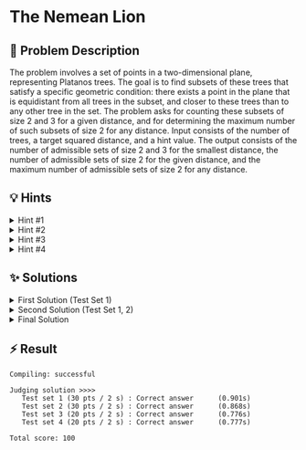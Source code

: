 # The Nemean Lion

## 📝 Problem Description

The problem involves a set of points in a two-dimensional plane, representing Platanos trees. The goal is to find subsets of these trees that satisfy a specific geometric condition: there exists a point in the plane that is equidistant from all trees in the subset, and closer to these trees than to any other tree in the set.  The problem asks for counting these subsets of size 2 and 3 for a given distance, and for determining the maximum number of such subsets of size 2 for any distance. Input consists of the number of trees, a target squared distance, and a hint value. The output consists of the number of admissible sets of size 2 and 3 for the smallest distance, the number of admissible sets of size 2 for the given distance, and the maximum number of admissible sets of size 2 for any distance.

## 💡 Hints

<details>
<summary>Hint #1</summary>
The problem involves finding points with equal distances to other points. This suggests considering circles and their properties. Think about how the center of a circle relates to the points on its circumference.
</details>

<details>
<summary>Hint #2</summary>
A Delaunay triangulation can be a useful tool for solving geometric problems involving distances between points. Consider how the edges and faces of a Delaunay triangulation relate to the distances between the points.
</details>

<details>
<summary>Hint #3</summary>
For a set of two points, the point equidistant from them lies on the perpendicular bisector of the line segment connecting them. For a set of three points, the equidistant point is the circumcenter of the triangle formed by the points.
</details>

<details>
<summary>Hint #4</summary>
To find the number of admissible sets for a given distance, you need to check if there exists a point at that distance from the trees in the set, and closer than to any other tree. Consider the intervals of possible distances for each pair of trees.
</details>

## ✨ Solutions

<details>
<summary>First Solution (Test Set 1)</summary>
The initial approach focuses on solving Test Set 1, where the number of admissible sets of size 3, the number of admissible sets of size 2 for the given distance, and the maximum number of admissible sets of size 2 are provided as input. The core idea is to leverage the Delaunay triangulation to efficiently find the number of admissible sets of size 2. The algorithm iterates through the edges of the Delaunay triangulation and counts the number of edges with the minimum squared length. This count represents the number of admissible sets of size 2 for the smallest distance. The code utilizes the CGAL library for Delaunay triangulation and distance calculations.

```c++
#include <iostream>
#include <vector>
#include <unordered_map>
#include <limits>

#include <CGAL/Exact_predicates_inexact_constructions_kernel.h>
#include <CGAL/Delaunay_triangulation_2.h>

typedef CGAL::Exact_predicates_inexact_constructions_kernel K;
typedef CGAL::Delaunay_triangulation_2<K>  Triangulation;
typedef Triangulation::Edge_iterator  Edge_iterator;
typedef Triangulation::Finite_faces_iterator Face_iterator;

typedef K::Point_2 Point;
typedef K::Circle_2 Circle;

void solve() {
  // ===== READ INPUT =====
  int n, h; long s; std::cin >> n >> s >> h;
  
  std::vector<Point> trees; trees.reserve(n);
  for(int i = 0; i < n; ++i) {
    int x, y; std::cin >> x >> y;
    trees.emplace_back(x, y);
  }
  
  // ===== SOLVE =====
  int a_2, a_3, a_s, a_max; a_2 = a_3 = a_s = a_max = 0;

  a_3 = 1;         // ! TEST SET 1 ASSUMPTION !
  a_s = a_max = h; // ! TEST SET 1 ASSUMPTION !
  
  // Triangulate trees
  Triangulation t;
  t.insert(trees.begin(), trees.end());
  
  // Count how many edges there are, for each distance d and take the max count as a_2
  K::FT min_dist = std::numeric_limits<K::FT>::max();
  std::unordered_map<K::FT, int> edge_dist_to_count; // Edge Length -> Num Edges
  for (Edge_iterator e = t.finite_edges_begin(); e != t.finite_edges_end(); ++e) {
    K::FT dist = t.segment(e).squared_length();
    
    // Increment counter for the distance of the edge `dist`
    if(edge_dist_to_count.find(dist) == edge_dist_to_count.end()) { 
      edge_dist_to_count[dist] = 1; 
    } 
    else { 
      edge_dist_to_count[dist]++; 
    }
    
    min_dist = std::min(dist, min_dist);
  }
  a_2 = edge_dist_to_count[min_dist];
  
  // ===== OUTPUT =====
  std::cout << a_2 << " " << a_3 << " " << a_s << " " << a_max << std::endl;
  
}

int main() {
  std::ios_base::sync_with_stdio(false);
  
  int n_tests; std::cin >> n_tests;
  while(n_tests--) { solve(); }
}
```
</details>

<details>
<summary>Second Solution (Test Set 1, 2)</summary>
This solution extends the previous approach to handle Test Set 2, where the values of $a_s$ and $a_{max}$ are given. The key addition is the calculation of $a_3$, the number of admissible sets of size 3. This is achieved by iterating through the faces of the Delaunay triangulation and calculating the squared radius of the circumcircle for each face. The circumcenter of each face represents a point equidistant from the three vertices of the face. The algorithm then counts the number of faces with the minimum squared radius, which corresponds to the number of admissible sets of size 3. The code utilizes the CGAL library for Delaunay triangulation, circumcenter calculation, and distance calculations.

```c++
#include <iostream>
#include <vector>
#include <limits>

#include <CGAL/Exact_predicates_exact_constructions_kernel.h>
#include <CGAL/Delaunay_triangulation_2.h>

typedef CGAL::Exact_predicates_exact_constructions_kernel K;
typedef CGAL::Delaunay_triangulation_2<K>  Triangulation;
typedef Triangulation::Edge_iterator  Edge_iterator;
typedef Triangulation::Finite_faces_iterator Face_iterator;

typedef K::Point_2 Point;
typedef K::Circle_2 Circle;

// TODO: Maybe use EPEC only for Circumcenter calculation


void solve() {
  // ===== READ INPUT =====
  int n, h; long s; std::cin >> n >> s >> h;
  
  std::vector<Point> trees; trees.reserve(n);
  for(int i = 0; i < n; ++i) {
    int x, y; std::cin >> x >> y;
    trees.emplace_back(x, y);
  }
  
  // ===== SOLVE =====
  int a_2, a_3, a_s, a_max; a_2 = a_3 = a_s = a_max = 0;

  a_s = a_max = h; // ! TEST SET 2 ASSUMPTION !
  
  // Triangulate trees
  Triangulation t;
  t.insert(trees.begin(), trees.end());
  
  // Find the minimum distance among the edges and count how many of these edges exist (this yields a_2)
  K::FT min_dist = std::numeric_limits<double>::max();
  for (Edge_iterator e = t.finite_edges_begin(); e != t.finite_edges_end(); ++e) {
    const K::FT dist = CGAL::to_double(t.segment(e).squared_length());
    
    if(dist == min_dist) {
      a_2++;
    } else if(dist < min_dist) {
      min_dist = dist;
      a_2 = 1;
    }
  }
  
  // Find the minimum radius among the faces and count how many of these faces exist (this yields a_3)
  K::FT min_radius = std::numeric_limits<double>::max();
  for (Face_iterator f = t.finite_faces_begin(); f != t.finite_faces_end(); ++f) {
    const Point center = t.circumcenter(f);  // ! REQUIRES CONSTRUCTION !
    const K::FT radius = CGAL::squared_distance(center, t.triangle(f)[0]);
    
    if(radius == min_radius) {
      a_3++;
    } else if(radius < min_radius) {
      min_radius = radius;
      a_3 = 1;
    }
  }
  
  // ===== OUTPUT =====
  std::cout << a_2 << " " << a_3 << " " << a_s << " " << a_max << std::endl;
}

int main() {
  std::ios_base::sync_with_stdio(false);
  
  int n_tests; std::cin >> n_tests;
  while(n_tests--) { solve(); }
}
```
</details>

<details>
<summary>Final Solution</summary>
The final solution addresses all test sets by implementing a comprehensive approach to calculate $a_2$, $a_3$, $a_s$, and $a_{max}$. It utilizes the Delaunay triangulation to identify potential admissible sets and then refines the search based on the given distance $s$. The algorithm calculates the minimum and maximum possible distances for each edge, defining an interval within which the distance $s$ might be valid. It then counts the number of edges for which $s$ falls within this interval to determine $a_s$. To find $a_{max}$, the algorithm identifies unique distance bounds and tracks the number of intervals entered and exited at each bound, maximizing the count to find the maximum number of admissible sets. The code leverages the CGAL library for geometric calculations and data structures.

```c++
#include <iostream>
#include <vector>
#include <limits>
#include <map>
#include <set>

#include <CGAL/Exact_predicates_exact_constructions_kernel.h>
#include <CGAL/Delaunay_triangulation_2.h>
#include <CGAL/Triangulation_vertex_base_with_info_2.h>
#include <CGAL/Triangulation_face_base_2.h>

typedef CGAL::Exact_predicates_exact_constructions_kernel      K;
typedef std::size_t                                            Index;
typedef CGAL::Triangulation_vertex_base_with_info_2<Index,K>   Vb;
typedef CGAL::Triangulation_face_base_2<K>                     Fb;
typedef CGAL::Triangulation_data_structure_2<Vb,Fb>            Tds;
typedef CGAL::Delaunay_triangulation_2<K,Tds>                  Triangulation;
typedef Triangulation::Edge_iterator                           Edge_iterator;
typedef Triangulation::Finite_faces_iterator                   Face_iterator ;

typedef K::Point_2 Point;
typedef std::pair<Point, Index> IPoint;

int to_edge_idx(int u, int v, int n) {
  if(u < v)
    return u * n + v;
  else
    return v * n + u;
}

void solve() {
  // ===== READ INPUT =====
  int n, h; long s; std::cin >> n >> s >> h;
  
  std::vector<IPoint> trees; trees.reserve(n);
  for(int i = 0; i < n; ++i) {
    int x, y; std::cin >> x >> y;
    trees.emplace_back(Point(x, y), i);
  }
  
  // ===== SOLVE =====
  int a_2, a_3, a_s, a_max; a_2 = a_3 = a_s = a_max = 0;

  // Triangulate trees
  Triangulation t;
  t.insert(trees.begin(), trees.end());
  
  // Find the minimum distance among the edges and count how many of these edges exist (this yields a_2)
  K::FT min_dist = std::numeric_limits<double>::max();
  for (Edge_iterator e = t.finite_edges_begin(); e != t.finite_edges_end(); ++e) {
    const K::FT dist = CGAL::to_double(t.segment(e).squared_length());
    
    if(dist == min_dist) {
      a_2++;
    } else if(dist < min_dist) {
      min_dist = dist;
      a_2 = 1;
    }
  }
  
  // Find the minimum radius among the faces and count how many of these faces exist (this yields a_3)
  K::FT min_radius = std::numeric_limits<double>::max();
  for (Face_iterator f = t.finite_faces_begin(); f != t.finite_faces_end(); ++f) {
    const Point center = t.circumcenter(f);  // ! REQUIRES CONSTRUCTION !
    const K::FT radius = CGAL::squared_distance(center, t.triangle(f)[0]);
    
    if(radius == min_radius) {
      a_3++;
    } else if(radius < min_radius) {
      min_radius = radius;
      a_3 = 1;
    }
  }
  
  // For each pair of tree (edge) determine minimum and maximum distance from the trees (this yields a_s)
  std::map<int, K::FT> d_min; // Edge Index -> Minimum Distance that a point p can be distant from u, v without being closer to another point
  std::map<int, K::FT> d_max; // Edge Index -> Maximum Distance that a point p can be distant from u, v without being closer to another point
  for(auto f = t.all_faces_begin(); f != t.all_faces_end(); f++) {
    if(t.is_infinite(f)) {
      // Set d_max to infinite for infinite edges
      for(int i = 0; i < 3; i++) {
        if(t.is_infinite(f->vertex(i))) {
          int idx_1 = f->vertex((i+1)%3)->info();
          int idx_2 = f->vertex((i+2)%3)->info();
          d_max[to_edge_idx(idx_1, idx_2, n)] = std::numeric_limits<double>::max();
        }
      }
    } else {
      // Calculate d_min and d_max based on the radius of the circumcircle and distance of the edge
      for(int i = 0; i < 3; i++) {
        auto v_1 = f->vertex((i+1)%3);
        auto v_2 = f->vertex((i+2)%3);
        int edge_idx = to_edge_idx(v_1->info(), v_2->info(), n);
        
        Point circumcenter = t.dual(f);
        K::FT radius = CGAL::squared_distance(circumcenter, t.triangle(f)[0]);

        // Update based on radius
        if(d_min.find(edge_idx) == d_min.end() || radius < d_min[edge_idx]) d_min[edge_idx] = radius;
        if(d_max.find(edge_idx) == d_max.end() || radius > d_max[edge_idx]) d_max[edge_idx] = radius;

        // Update based on edge length
        // Note that we can choose d_min as half of the edge length, only if there is not another point closer to that midpoint
        Point midpoint = CGAL::midpoint(v_1->point(), v_2->point());
        Point closest = t.nearest_vertex(midpoint)->point();
        if(closest == v_1->point() || closest == v_2->point())
          d_min[edge_idx] = CGAL::squared_distance(midpoint, v_1->point());
        
      }
    }
  }
  
  // Check for how many edges d_min < s < d_max
  K::FT s_exact(s); 
  for(auto it = d_min.begin(); it != d_min.end(); it++) {
    auto edge = it->first;
    if(d_min[edge] <= s_exact && s_exact <= d_max[edge])
      a_s++;
  }
  
  // Calculate a_max by iterating over the d_min and d_max and determining the d that is contained in the most intervals
  std::map<K::FT, int> enter_count;
  std::map<K::FT, int> leave_count;
  std::set<K::FT> unique_bounds;
  
  // Find all unique d_min and d_max and record how many interavls are entered and how many are left at d_min and d_max
  for (const auto& entry : d_min) {
      auto edge = entry.first;
      K::FT min_val = d_min[edge];
      K::FT max_val = d_max[edge];
  
      enter_count[min_val]++;
      leave_count[max_val]++;
  
      unique_bounds.insert(min_val);
      unique_bounds.insert(max_val);
  }
  
  // Iterate over all possible bounds d_i and find the one that overlaps the most intervals
  int current_active = 0;
  for (const auto& bound : unique_bounds) {
      current_active += enter_count[bound];
      a_max = std::max(a_max, current_active);
      current_active -= leave_count[bound];
  }
  
  // ===== OUTPUT =====
  std::cout << a_2 << " " << a_3 << " " << a_s << " " << a_max << std::endl;
}

int main() {
  std::ios_base::sync_with_stdio(false);
  
  int n_tests; std::cin >> n_tests;
  while(n_tests--) { solve(); }
}
```
</details>

## ⚡ Result

```plaintext
Compiling: successful

Judging solution >>>>
   Test set 1 (30 pts / 2 s) : Correct answer      (0.901s)
   Test set 2 (30 pts / 2 s) : Correct answer      (0.868s)
   Test set 3 (20 pts / 2 s) : Correct answer      (0.776s)
   Test set 4 (20 pts / 2 s) : Correct answer      (0.777s)

Total score: 100
```